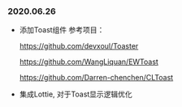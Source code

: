 ### 2020.06.26
- 添加Toast组件
  参考项目：
  
  https://github.com/devxoul/Toaster
  
  https://github.com/WangLiquan/EWToast
  
  https://github.com/Darren-chenchen/CLToast

- 集成Lottie, 对于Toast显示逻辑优化